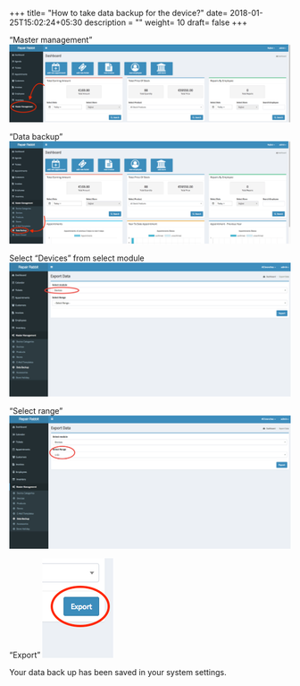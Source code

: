 +++
title= "How to take data backup for the device?"
date= 2018-01-25T15:02:24+05:30
description = ""
weight= 10
draft= false
+++


“Master management”
![How to take data back for the device?](/images/data_back_up_devices/go_to_master.png)

“Data backup”
![How to take data back for the device?](/images/data_back_up_devices/click_data_backup.png)

Select “Devices” from select module
![How to take data back for the device?](/images/data_back_up_devices/select_device_module.png)

“Select range”
![How to take data back for the device?](/images/data_back_up_devices/select_range.png)

“Export”
![How to take data back for the device?](/images/data_back_up_devices/click_export.png/)

Your data back up has been saved in your system settings.

